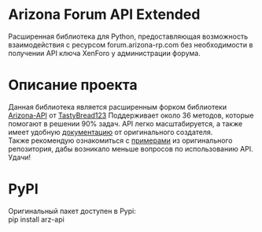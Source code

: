 # Arizona Forum API Extended
Расширенная библиотека для Python, предоставляющая возможность взаимодействия с ресурсом forum.arizona-rp.com без необходимости в получении API ключа XenForo у администрации форума.

# Описание проекта
Данная библиотека является расширенным форком библиотеки [Arizona-API](https://github.com/TastyBread123/Arizona-API) от [TastyBread123](https://www.blast.hk/members/455219/)
Поддерживает около 36 методов, которые помогают в решении 90% задач. API легко масштабируется, а также имеет удобную [документацию](https://tastybread123.github.io/Arizona-API/arz_api.html) от оригинального создателя.  
Также рекомендую ознакомиться с [примерами](https://github.com/TastyBread123/Arizona-API/tree/main/examples) из оригинального репозитория, дабы возникало меньше вопросов по использованию API.  
Удачи!

# PyPI
Оригинальный пакет доступен в Pypi:  
pip install arz-api

